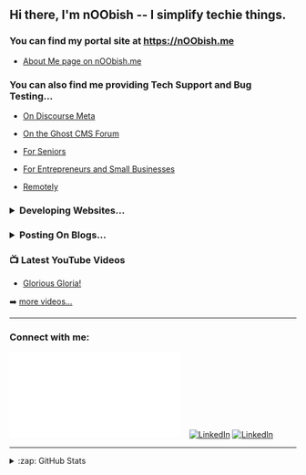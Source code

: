 ## Hi there, I'm nOObish -- I simplify techie things.

### You can find my portal site at https://nOObish.me

  - [About Me page on nOObish.me](https://noobish.me/t/hello-there-i-am-noobish-i-am-simple/7)

### You can also find me providing Tech Support and Bug Testing...
  
  - [On Discourse Meta](https://meta.discourse.org/u/denvergeeks/summary)
  
  - [On the Ghost CMS Forum](https://forum.ghost.org/u/denvergeeks/summary)
  
  - [For Seniors](https://denverit.com/seniors-tech-help/)
  
  - [For Entrepreneurs and Small Businesses](https://denverit.com/it-support-for-small-business/)
  
  - [Remotely](https://denverit.com/remote-support/)

<h3><details>
  <summary>Developing Websites...</summary>

  - https://denverit.com/follow/

</details></h3>

<h3><details>
  <summary>Posting On Blogs...</summary>
  
  #### 📕 Ghost-O-Matic.com

<!-- BLOG-POST-LIST:START -->
- [Searching for Scripts](https://ghost-o-matic.com/ghost-forum-searches/)
- [Speech-To-Text Publishing](https://ghost-o-matic.com/speech-to-text-publishing/)
- [Text-To-Speech Publishing](https://ghost-o-matic.com/beyond-words/)
- [Audio Recorder Template](https://ghost-o-matic.com/audio-recorder-template/)
- [Tag Cloud Template](https://ghost-o-matic.com/tag-cloud-template/)
<!-- BLOG-POST-LIST:END -->
[More on Ghost-O-Matic.com >>](https://ghost-o-matic.com)
  
  https://microchic.fm

</details></h3>


### 📺 Latest YouTube Videos

<!-- YOUTUBE:START -->
- [Glorious Gloria!](https://www.youtube.com/watch?v=RrdV3AgI00w)
<!-- YOUTUBE:END -->

➡️ [more videos...](https://youtube.com/channel/UCy5k04S18xwc9ytGnIArNCQ)

---

### Connect with me:

[![noobish.me](noobish.me)](https://noobish.me)
&nbsp;&nbsp;
[![LinkedIn](./img/linkedin-light.svg)](https://linkedin.com/in/noobish#gh-light-mode-only)
[![LinkedIn](./img/linkedin-dark.svg)](https://linkedin.com/in/noobish#gh-dark-mode-only)

---

<details>
  <summary>:zap: GitHub Stats</summary>
  <img align="left" alt="codeSTACKr's GitHub Stats" src="https://github-readme-stats.vercel.app/api?username=noobishme&show_icons=true&hide_border=false&title_color=ff652f&icon_color=FFE400&bg_color=09131B&text_color=ffffff&border_color=0c1a25" />
</details>

